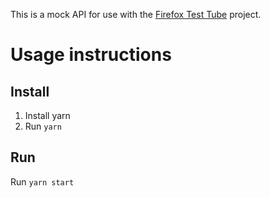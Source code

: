 This is a mock API for use with the [Firefox Test Tube](https://github.com/openjck/firefox-test-tube)
project.

# Usage instructions

## Install

1. Install yarn
2. Run `yarn`

## Run

Run `yarn start`
